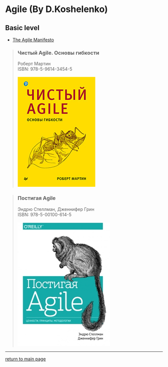 # Agile (By D.Koshelenko)

## Basic level

- [The Agile Manifesto](https://www.agilealliance.org/agile101/the-agile-manifesto)

> ### Чистый Agile. Основы гибкости
> Роберт Мартин\
> ISBN: 978-5-9614-3454-5\
> \
> ![](images/978-5-4461-1552-5.jpg)

> ### Постигая Agile
> Эндрю Стеллман, Дженнифер Грин\
> ISBN: 978-5-00100-614-5\
> \
> ![](images/978-5-00100-614-5.jpg)

---
[return to main page](../README.md)
